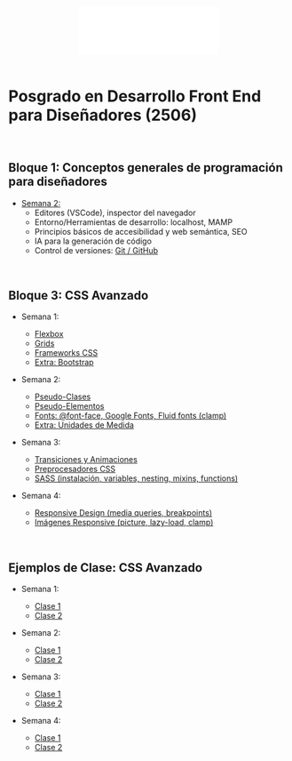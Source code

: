 <div align="center">
    <img width="50%" src="./Clase-Intro/img/LOGO-SHIFTA-BY-ELISAVA_invertido.png">
</div>
<br>

# Posgrado en Desarrollo Front End para Diseñadores (2506)

<br>

## Bloque 1: Conceptos generales de programación para diseñadores

- [Semana 2:](./Clase-Intro/resumen-clase.md)
  - Editores (VSCode), inspector del navegador
  - Entorno/Herramientas de desarrollo: localhost, MAMP
  - Principios básicos de accesibilidad y web semántica, SEO
  - IA para la generación de código
  - Control de versiones: [Git / GitHub](./Clase-Intro/git-github.md)

<br>

## Bloque 3: CSS Avanzado

- Semana 1:

  - [Flexbox](./Clase-1/flexbox.md)
  - [Grids](./Clase-1/grids.md)
  - [Frameworks CSS](./Clase-1/frameworks.md)
  - [Extra: Bootstrap](./Clase-1/bootstrap.md)

- Semana 2:

  - [Pseudo-Clases](./Clase-2/pseudoclases.md)
  - [Pseudo-Elementos](./Clase-2/pseudoelementos.md)
  - [Fonts: @font-face, Google Fonts, Fluid fonts (clamp)](./Clase-2/fonts.md)
  - [Extra: Unidades de Medida](./Clase-2/unidades.md)

- Semana 3:

  - [Transiciones y Animaciones](./Clase-3/animaciones.md)
  - [Preprocesadores CSS](./Clase-3/sass.md)
  - [SASS (instalación, variables, nesting, mixins, functions)](./Clase-3/sass.md)

- Semana 4:

  - [Responsive Design (media queries, breakpoints)](./Clase-4/responsive.md)
  - [Imágenes Responsive (picture, lazy-load, clamp)](./Clase-4/imagenes.md)

<br>

## Ejemplos de Clase: CSS Avanzado

- Semana 1:

  - [Clase 1](./Ejemplos-de-Clase/Semana-1-Clase-1/)
  - [Clase 2](./Ejemplos-de-Clase/Semana-1-Clase-2/)

- Semana 2:

  - [Clase 1](./Ejemplos-de-Clase/)
  - [Clase 2](./Ejemplos-de-Clase/)

- Semana 3:

  - [Clase 1](./Ejemplos-de-Clase/)
  - [Clase 2](./Ejemplos-de-Clase/)

- Semana 4:

  - [Clase 1](./Ejemplos-de-Clase/)
  - [Clase 2](./Ejemplos-de-Clase/)
